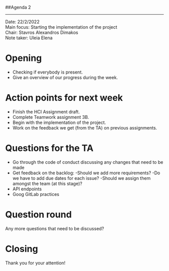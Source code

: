 ##Agenda 2

---

Date:           22/2/2022 \
Main focus:     Starting the implementation of the project\
Chair:          Stavros Alexandros Dimakos\
Note taker:     Uleia Elena

# Opening
 - Checking if everybody is present.
 - Give an overview of our progress during the week.

# Action points for next week
- Finish the HCI Assignment draft.
- Complete Teamwork assignment 3B.
- Begin with the implementation of the project.
- Work on the feedback we get (from the TA) on previous assignments.

# Questions for the TA
- Go through the code of conduct discussing any changes that need to be made
- Get feedback on the backlog:
	-Should we add more requirements?
	-Do we have to add due dates for each issue?
	-Should we assign them amongst the team (at this stage)?
- API endpoints
- Goog GitLab practices


# Question round
Any more questions that need to be discussed?

# Closing
Thank you for your attention!

